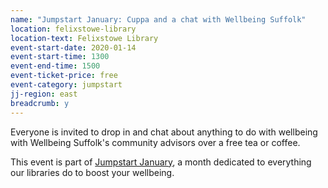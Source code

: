 ```yaml
---
name: "Jumpstart January: Cuppa and a chat with Wellbeing Suffolk"
location: felixstowe-library
location-text: Felixstowe Library
event-start-date: 2020-01-14
event-start-time: 1300
event-end-time: 1500
event-ticket-price: free
event-category: jumpstart
jj-region: east
breadcrumb: y
---
```


Everyone is invited to drop in and chat about anything to do with wellbeing with Wellbeing Suffolk's community advisors over a free tea or coffee.

This event is part of [Jumpstart January](/jumpstart-january/), a month dedicated to everything our libraries do to boost your wellbeing.
